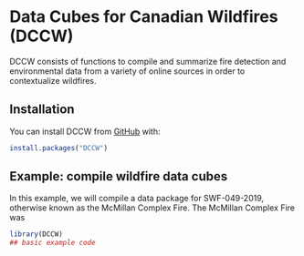 
# Data Cubes for Canadian Wildfires (DCCW)

<!-- badges: start -->
<!-- badges: end -->

DCCW consists of functions to compile and summarize fire detection and environmental data from a variety of online sources in order to contextualize wildfires.

## Installation

You can install DCCW from [GitHub](https://github.com/) with:

``` r
install.packages("DCCW")
```

## Example: compile wildfire data cubes

In this example, we will compile a data package for SWF-049-2019, otherwise known as the McMillan Complex Fire.
The McMillan Complex Fire was 

``` r
library(DCCW)
## basic example code
```

